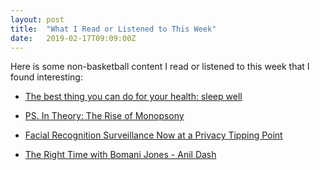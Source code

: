 ```yaml
---
layout: post
title:  "What I Read or Listened to This Week"
date:   2019-02-17T09:09:00Z
---
```

Here is some non-basketball content I read or listened to this week that I found interesting:


* [The best thing you can do for your health: sleep well ](https://www.theguardian.com/lifeandstyle/2019/feb/09/best-thing-you-can-do-for-your-health-sleep-well)

* [PS. In Theory: The Rise of Monopsony](https://www.project-syndicate.org/videos/ps-in-theory-the-rise-of-monopsony)

* [Facial Recognition Surveillance Now at a Privacy Tipping Point](https://www.cpomagazine.com/data-privacy/facial-recognition-surveillance-now-at-a-privacy-tipping-point/)

* [The Right Time with Bomani Jones - Anil Dash](http://www.espn.com/espnradio/play?id=25945708)
